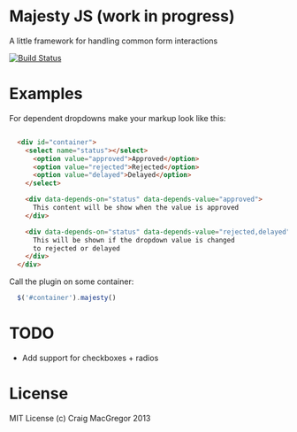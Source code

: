 Majesty JS (work in progress)
==========
A little framework for handling common form interactions

[![Build Status](https://travis-ci.org/craigerm/majesty-js.png?branch=master)](https://travis-ci.org/craigerm/majesty-js)


Examples
========


For dependent dropdowns make your markup look like this:

```html

  <div id="container">
    <select name="status"></select>
      <option value="approved">Approved</option>
      <option value="rejected">Rejected</option>
      <option value="delayed">Delayed</option>
    </select>

    <div data-depends-on="status" data-depends-value="approved">
      This content will be show when the value is approved
    </div>

    <div data-depends-on="status" data-depends-value="rejected,delayed">
      This will be shown if the dropdown value is changed 
      to rejected or delayed
    </div>
  </div>
```

Call the plugin on some container:

```javascript
  $('#container').majesty()
```

TODO
=========
- Add support for checkboxes + radios

License
=========
MIT License (c) Craig MacGregor 2013
